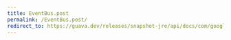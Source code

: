 ```yaml
---
title: EventBus.post
permalink: /EventBus.post/
redirect_to: https://guava.dev/releases/snapshot-jre/api/docs/com/google/common/eventbus/EventBus.html#post-java.lang.Object-
---
```

